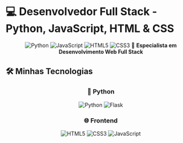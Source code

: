 # 💻 Desenvolvedor Full Stack - Python, JavaScript, HTML & CSS

<div align="center">

![Python](https://img.shields.io/badge/Python-Intermediate-3776AB?style=for-the-badge&logo=python&logoColor=white)
![JavaScript](https://img.shields.io/badge/JavaScript-Intermediate-F7DF1E?style=for-the-badge&logo=javascript&logoColor=black)
![HTML5](https://img.shields.io/badge/HTML5-Intermediate-E34F26?style=for-the-badge&logo=html5&logoColor=white)
![CSS3](https://img.shields.io/badge/CSS3-Intermediate-1572B6?style=for-the-badge&logo=css3&logoColor=white) 
🚀 **Especialista em Desenvolvimento Web Full Stack**

</div>

## 🛠️ Minhas Tecnologias

<div align="center">

### 🐍 Python
![Python](https://img.shields.io/badge/Python-Intermediate-3776AB?style=flat-square&logo=python)
![Flask](https://img.shields.io/badge/Flask-Intermediate-000000?style=flat-square&logo=flask)

### 🌐 Frontend
![HTML5](https://img.shields.io/badge/HTML5-Intermediate-E34F26?style=flat-square&logo=html5)
![CSS3](https://img.shields.io/badge/CSS3-Intermediate-1572B6?style=flat-square&logo=css3)
![JavaScript](https://img.shields.io/badge/JavaScript-Intermediate-F7DF1E?style=flat-square&logo=javascript)

</div>
